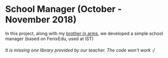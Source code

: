 # School Manager (October - November 2018)
In this project, along with my [brother in arms](https://github.com/afonso_crg), we developed a simple school manager (based on FenixEdu, used at IST)

###### It is missing one library provided by our teacher. The code won't work :/
